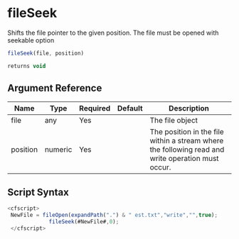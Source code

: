 # fileSeek

Shifts the file pointer to the given position. The file must be opened with seekable option

```javascript
fileSeek(file, position)
```

```javascript
returns void
```

## Argument Reference

| Name | Type | Required | Default | Description |
| --- | --- | --- | --- | --- |
| file | any | Yes |  | The file object |
| position | numeric | Yes |  | The position in the file within a stream where the following read and write operation must occur. |

## Script Syntax

```javascript
<cfscript> 
 NewFile = fileOpen(expandPath(".") & "	est.txt","write","",true); 
             fileSeek(#NewFile#,0);  
 </cfscript>
```
